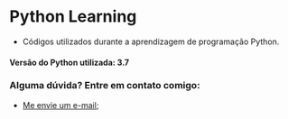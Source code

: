 # Python Learning
 
 - Códigos utilizados durante a aprendizagem de programação Python.

#### Versão do Python utilizada: 3.7

### Alguma dúvida? Entre em contato comigo:
- [Me envie um e-mail](mailto:alyssonmachado388@gmail.com);
